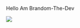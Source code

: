 Hello Am Brandom-The-Dev

<img src="https://github-readme-stats.vercel.app/api?username=Brandon-The-Dev&&show_icons=true&title_color=ffffff&icon_color=bb2acf&text_color=daf7dc&bg_color=151515">
